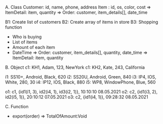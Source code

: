 A. Class
Customer: id, name, phone, address
Item    : id, os, color, cost
=> ItemDetail: item, quantity
=> Order: customer, item_details[], date_time

B1: Create list of customers
B2: Create array of items in store
B3: Shopping function
+ Who is buying
+ List of items
+ Amount of each item
+ DateTime
=> Order: customer, item_details[], quantity, date_time
=> ItemDetail: item, quantity

B. Object
c1: KH1, Adam, 123, NewYork
c1: KH2, Kate, 243, California

i1: SS10+, Android, Black, 620
i2: SS20U, Android, Green, 840
i3: IP4, IOS, White, 280, 30
i4: IP12, IOS, Black, 880
i5: WP8, WindowPhone, Blue, 560

o1: c1, {id1(i1, 3), id2(i4, 1), id3(i2, 1)}, 10:10:10 08.05.2021
o2: c2, {id1(i3, 2), id2(i5, 1)}, 20:10:12 07.05.2021
o3: c2, {id1(i4, 1)}, 09:28:32 08.05.2021

C. Function
+ export(order) => TotalOfAmount:Void




